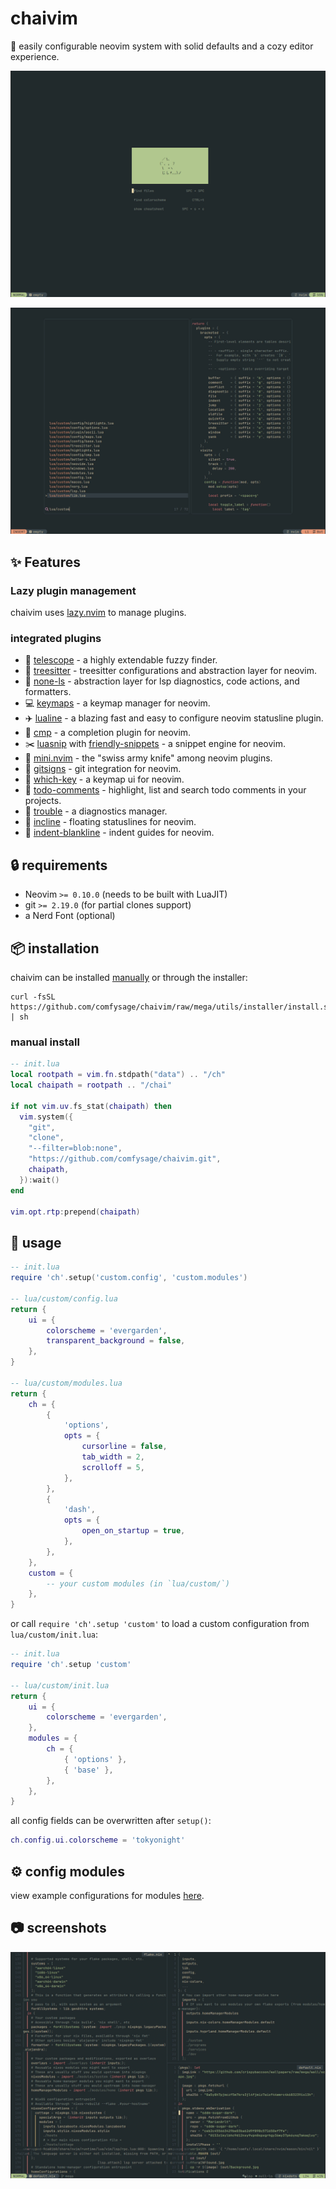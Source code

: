 # chaivim

:tea: easily configurable neovim system with solid defaults and a cozy editor experience.

![dash](./images/asset.dash.png)

![telescope__config](./images/asset.telescope.png)

## :sparkles: Features

### Lazy plugin management

chaivim uses [lazy.nvim](https://github.com/folke/lazy.nvim) to manage plugins.

### integrated plugins

- :telescope: [telescope](https://github.com/nvim-telescope/telescope.nvim) - a highly extendable fuzzy finder.
- :evergreen_tree: [treesitter](https://github.com/nvim-treesitter/nvim-treesitter) - treesitter configurations and abstraction layer for neovim.
- :pencil: [none-ls](https://github.com/nvimtools/none-ls.nvim) - abstraction layer for lsp diagnostics, code actions, and formatters.
- :computer: [keymaps](https://github.com/comfysage/keymaps.nvim) - a keymap manager for neovim.
- :airplane: [lualine](https://github.com/nvim-lualine/lualine.nvim) - a blazing fast and easy to configure neovim statusline plugin.
- :pencil: [cmp](https://github.com/hrsh7th/nvim-cmp) - a completion plugin for neovim.
- :scissors: [luasnip](https://github.com/L3MON4D3/LuaSnip) with [friendly-snippets](https://github.com/rafamadriz/friendly-snippets) - a snippet engine for neovim.
- :hammer: [mini.nvim](https://github.com/echasnovski/mini.nvim) - the "swiss army knife" among neovim plugins.
- :vertical_traffic_light: [gitsigns](https://github.com/lewis6991/gitsigns.nvim) - git integration for neovim.
- :scroll: [which-key](https://github.com/folke/which-key.nvim) - a keymap ui for neovim.
- :pushpin: [todo-comments](https://github.com/folke/todo-comments.nvim) - highlight, list and search todo comments in your projects.
- :construction: [trouble](https://github.com/folke/trouble.nvim) - a diagnostics manager.
- :balloon: [incline](https://github.com/b0o/incline.nvim) - floating statuslines for neovim.
- :straight_ruler: [indent-blankline](https://github.com/lukas-reineke/indent-blankline.nvim) - indent guides for neovim.

## :lock: requirements

- Neovim `>= 0.10.0` (needs to be built with LuaJIT)
- git `>= 2.19.0` (for partial clones support)
- a Nerd Font (optional)

## :package: installation

chaivim can be installed [manually](#manual-install) or through the installer:
```shell
curl -fsSL https://github.com/comfysage/chaivim/raw/mega/utils/installer/install.sh | sh
```

### manual install

```lua
-- init.lua
local rootpath = vim.fn.stdpath("data") .. "/ch"
local chaipath = rootpath .. "/chai"

if not vim.uv.fs_stat(chaipath) then
  vim.system({
    "git",
    "clone",
    "--filter=blob:none",
    "https://github.com/comfysage/chaivim.git",
    chaipath,
  }):wait()
end

vim.opt.rtp:prepend(chaipath)
```

## :rocket: usage

```lua
-- init.lua
require 'ch'.setup('custom.config', 'custom.modules')

-- lua/custom/config.lua
return {
    ui = {
        colorscheme = 'evergarden',
        transparent_background = false,
    },
}

-- lua/custom/modules.lua
return {
    ch = {
        {
            'options',
            opts = {
                cursorline = false,
                tab_width = 2,
                scrolloff = 5,
            },
        },
        {
            'dash',
            opts = {
                open_on_startup = true,
            },
        },
    },
    custom = {
        -- your custom modules (in `lua/custom/`)
    },
}
```
or call `require 'ch'.setup 'custom'` to load a custom configuration from `lua/custom/init.lua`:
```lua
-- init.lua
require 'ch'.setup 'custom'

-- lua/custom/init.lua
return {
    ui = {
        colorscheme = 'evergarden',
    },
    modules = {
        ch = {
            { 'options' },
            { 'base' },
        },
    },
}
```

all config fields can be overwritten after `setup()`:
```lua
ch.config.ui.colorscheme = 'tokyonight'
```

## :gear: config modules

view example configurations for modules [here](doc/modules.md).

## :camera: screenshots

![nix-config](./images/asset.nix__config.png)
